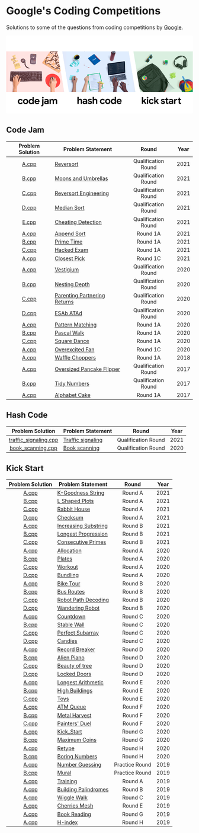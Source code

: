 # Google's Coding Competitions

Solutions to some of the questions from coding competitions by [Google](https://codingcompetitions.withgoogle.com/ "Google's Coding Competitions").

<p align="center"><img src="../assets/google.png"></p>


## Code Jam

| Problem Solution                                          | Problem Statement                              | Round               | Year |
|:---------------------------------------------------------:|------------------------------------------------|:-------------------:|:----:|
| [A.cpp](Code%20Jam/2021/Qualification%20Round/A.cpp?ts=4) | [Reversort]                                    | Qualification Round | 2021 |
| [B.cpp](Code%20Jam/2021/Qualification%20Round/B.cpp?ts=4) | [Moons and Umbrellas]                          | Qualification Round | 2021 |
| [C.cpp](Code%20Jam/2021/Qualification%20Round/C.cpp?ts=4) | [Reversort Engineering]                        | Qualification Round | 2021 |
| [D.cpp](Code%20Jam/2021/Qualification%20Round/D.cpp?ts=4) | [Median Sort]                                  | Qualification Round | 2021 |
| [E.cpp](Code%20Jam/2021/Qualification%20Round/E.cpp?ts=4) | [Cheating Detection]                           | Qualification Round | 2021 |
| [A.cpp](Code%20Jam/2021/Round%201A/A.cpp?ts=4)            | [Append Sort]                                  | Round 1A            | 2021 |
| [B.cpp](Code%20Jam/2021/Round%201A/B.cpp?ts=4)            | [Prime Time]                                   | Round 1A            | 2021 |
| [C.cpp](Code%20Jam/2021/Round%201A/C.cpp?ts=4)            | [Hacked Exam]                                  | Round 1A            | 2021 |
| [A.cpp](Code%20Jam/2021/Round%201C/A.cpp?ts=4)            | [Closest Pick]                                 | Round 1C            | 2021 |
| [A.cpp](Code%20Jam/2020/Qualification%20Round/A.cpp?ts=4) | [Vestigium]                                    | Qualification Round | 2020 |
| [B.cpp](Code%20Jam/2020/Qualification%20Round/B.cpp?ts=4) | [Nesting Depth]                                | Qualification Round | 2020 |
| [C.cpp](Code%20Jam/2020/Qualification%20Round/C.cpp?ts=4) | [Parenting Partnering Returns]                 | Qualification Round | 2020 |
| [D.cpp](Code%20Jam/2020/Qualification%20Round/D.cpp?ts=4) | [ESAb ATAd]                                    | Qualification Round | 2020 |
| [A.cpp](Code%20Jam/2020/Round%201A/A.cpp?ts=4)            | [Pattern Matching]                             | Round 1A            | 2020 |
| [B.cpp](Code%20Jam/2020/Round%201A/B.cpp?ts=4)            | [Pascal Walk]                                  | Round 1A            | 2020 |
| [C.cpp](Code%20Jam/2020/Round%201A/C.cpp?ts=4)            | [Square Dance]                                 | Round 1A            | 2020 |
| [A.cpp](Code%20Jam/2020/Round%201C/A.cpp?ts=4)            | [Overexcited Fan]                              | Round 1C            | 2020 |
| [A.cpp](Code%20Jam/2018/Round%201A/A.cpp?ts=4)            | [Waffle Choppers]                              | Round 1A            | 2018 |
| [A.cpp](Code%20Jam/2017/Qualification%20Round/A.cpp?ts=4) | [Oversized Pancake Flipper]                    | Qualification Round | 2017 |
| [B.cpp](Code%20Jam/2017/Qualification%20Round/B.cpp?ts=4) | [Tidy Numbers]                                 | Qualification Round | 2017 |
| [A.cpp](Code%20Jam/2017/Round%201A/A.cpp?ts=4)            | [Alphabet Cake]                                | Round 1A            | 2017 |


## Hash Code

| Problem Solution        | Problem Statement    | Round               | Year |
|:-----------------------:|----------------------|:-------------------:|:----:|
| [traffic_signaling.cpp] | [Traffic signaling]  | Qualification Round | 2021 |
| [book_scanning.cpp]     | [Book scanning]      | Qualification Round | 2020 |


## Kick Start

| Problem Solution                                       | Problem Statement                       | Round          | Year |
|:------------------------------------------------------:|-----------------------------------------|:--------------:|:----:|
| [A.cpp](Kick%20Start/2021/Round%20A/A.cpp?ts=4)        | [K-Goodness String]                     | Round A        | 2021 |
| [B.cpp](Kick%20Start/2021/Round%20A/B.cpp?ts=4)        | [L Shaped Plots]                        | Round A        | 2021 |
| [C.cpp](Kick%20Start/2021/Round%20A/C.cpp?ts=4)        | [Rabbit House]                          | Round A        | 2021 |
| [D.cpp](Kick%20Start/2021/Round%20A/D.cpp?ts=4)        | [Checksum]                              | Round A        | 2021 |
| [A.cpp](Kick%20Start/2021/Round%20B/A.cpp?ts=4)        | [Increasing Substring]                  | Round B        | 2021 |
| [B.cpp](Kick%20Start/2021/Round%20B/B.cpp?ts=4)        | [Longest Progression]                   | Round B        | 2021 |
| [C.cpp](Kick%20Start/2021/Round%20B/C.cpp?ts=4)        | [Consecutive Primes]                    | Round B        | 2021 |
| [A.cpp](Kick%20Start/2020/Round%20A/A.cpp?ts=4)        | [Allocation]                            | Round A        | 2020 |
| [B.cpp](Kick%20Start/2020/Round%20A/B.cpp?ts=4)        | [Plates]                                | Round A        | 2020 |
| [C.cpp](Kick%20Start/2020/Round%20A/C.cpp?ts=4)        | [Workout]                               | Round A        | 2020 |
| [D.cpp](Kick%20Start/2020/Round%20A/D.cpp?ts=4)        | [Bundling]                              | Round A        | 2020 |
| [A.cpp](Kick%20Start/2020/Round%20B/A.cpp?ts=4)        | [Bike Tour]                             | Round B        | 2020 |
| [B.cpp](Kick%20Start/2020/Round%20B/B.cpp?ts=4)        | [Bus Routes]                            | Round B        | 2020 |
| [C.cpp](Kick%20Start/2020/Round%20B/C.cpp?ts=4)        | [Robot Path Decoding]                   | Round B        | 2020 |
| [D.cpp](Kick%20Start/2020/Round%20B/D.cpp?ts=4)        | [Wandering Robot]                       | Round B        | 2020 |
| [A.cpp](Kick%20Start/2020/Round%20C/A.cpp?ts=4)        | [Countdown]                             | Round C        | 2020 |
| [B.cpp](Kick%20Start/2020/Round%20C/B.cpp?ts=4)        | [Stable Wall]                           | Round C        | 2020 |
| [C.cpp](Kick%20Start/2020/Round%20C/C.cpp?ts=4)        | [Perfect Subarray]                      | Round C        | 2020 |
| [D.cpp](Kick%20Start/2020/Round%20C/D.cpp?ts=4)        | [Candies]                               | Round C        | 2020 |
| [A.cpp](Kick%20Start/2020/Round%20D/A.cpp?ts=4)        | [Record Breaker]                        | Round D        | 2020 |
| [B.cpp](Kick%20Start/2020/Round%20D/B.cpp?ts=4)        | [Alien Piano]                           | Round D        | 2020 |
| [C.cpp](Kick%20Start/2020/Round%20D/C.cpp?ts=4)        | [Beauty of tree]                        | Round D        | 2020 |
| [D.cpp](Kick%20Start/2020/Round%20D/D.cpp?ts=4)        | [Locked Doors]                          | Round D        | 2020 |
| [A.cpp](Kick%20Start/2020/Round%20E/A.cpp?ts=4)        | [Longest Arithmetic]                    | Round E        | 2020 |
| [B.cpp](Kick%20Start/2020/Round%20E/B.cpp?ts=4)        | [High Buildings]                        | Round E        | 2020 |
| [C.cpp](Kick%20Start/2020/Round%20E/C.cpp?ts=4)        | [Toys]                                  | Round E        | 2020 |
| [A.cpp](Kick%20Start/2020/Round%20F/A.cpp?ts=4)        | [ATM Queue]                             | Round F        | 2020 |
| [B.cpp](Kick%20Start/2020/Round%20F/B.cpp?ts=4)        | [Metal Harvest]                         | Round F        | 2020 |
| [C.cpp](Kick%20Start/2020/Round%20F/C.cpp?ts=4)        | [Painters' Duel]                        | Round F        | 2020 |
| [A.cpp](Kick%20Start/2020/Round%20G/A.cpp?ts=4)        | [Kick_Start]                            | Round G        | 2020 |
| [B.cpp](Kick%20Start/2020/Round%20G/B.cpp?ts=4)        | [Maximum Coins]                         | Round G        | 2020 |
| [A.cpp](Kick%20Start/2020/Round%20H/A.cpp?ts=4)        | [Retype]                                | Round H        | 2020 |
| [B.cpp](Kick%20Start/2020/Round%20H/B.cpp?ts=4)        | [Boring Numbers]                        | Round H        | 2020 |
| [A.cpp](Kick%20Start/2019/Practice%20Round/A.cpp?ts=4) | [Number Guessing]                       | Practice Round | 2019 |
| [B.cpp](Kick%20Start/2019/Practice%20Round/B.cpp?ts=4) | [Mural]                                 | Practice Round | 2019 |
| [A.cpp](Kick%20Start/2019/Round%20A/A.cpp?ts=4)        | [Training]                              | Round A        | 2019 |
| [A.cpp](Kick%20Start/2019/Round%20B/A.cpp?ts=4)        | [Building Palindromes]                  | Round B        | 2019 |
| [A.cpp](Kick%20Start/2019/Round%20C/A.cpp?ts=4)        | [Wiggle Walk]                           | Round C        | 2019 |
| [A.cpp](Kick%20Start/2019/Round%20E/A.cpp?ts=4)        | [Cherries Mesh]                         | Round E        | 2019 |
| [A.cpp](Kick%20Start/2019/Round%20G/A.cpp?ts=4)        | [Book Reading]                          | Round G        | 2019 |
| [A.cpp](Kick%20Start/2019/Round%20H/A.cpp?ts=4)        | [H-index]                               | Round H        | 2019 |


[//]: # (Code Jam)

[Append Sort]: https://codingcompetitions.withgoogle.com/codejam/round/000000000043585d/00000000007549e5
[Prime Time]: https://codingcompetitions.withgoogle.com/codejam/round/000000000043585d/00000000007543d8
[Hacked Exam]: https://codingcompetitions.withgoogle.com/codejam/round/000000000043585d/0000000000754750

[Closest Pick]: https://codingcompetitions.withgoogle.com/codejam/round/00000000004362d7/00000000007c0f00

[Reversort]: https://codingcompetitions.withgoogle.com/codejam/round/000000000043580a/00000000006d0a5c
[Moons and Umbrellas]: https://codingcompetitions.withgoogle.com/codejam/round/000000000043580a/00000000006d1145
[Reversort Engineering]: https://codingcompetitions.withgoogle.com/codejam/round/000000000043580a/00000000006d12d7
[Median Sort]: https://codingcompetitions.withgoogle.com/codejam/round/000000000043580a/00000000006d1284
[Cheating Detection]: https://codingcompetitions.withgoogle.com/codejam/round/000000000043580a/00000000006d1155

[Vestigium]: https://codingcompetitions.withgoogle.com/codejam/round/000000000019fd27/000000000020993c
[Nesting Depth]: https://codingcompetitions.withgoogle.com/codejam/round/000000000019fd27/0000000000209a9f
[Parenting Partnering Returns]: https://codingcompetitions.withgoogle.com/codejam/round/000000000019fd27/000000000020bdf9
[ESAb ATAd]: https://codingcompetitions.withgoogle.com/codejam/round/000000000019fd27/0000000000209a9e
[Pattern Matching]: https://codingcompetitions.withgoogle.com/codejam/round/000000000019fd74/00000000002b3034
[Pascal Walk]: https://codingcompetitions.withgoogle.com/codejam/round/000000000019fd74/00000000002b1353
[Square Dance]: https://codingcompetitions.withgoogle.com/codejam/round/000000000019fd74/00000000002b1355
[Overexcited Fan]: https://codingcompetitions.withgoogle.com/codejam/round/000000000019fef4/0000000000317409

[Waffle Choppers]: https://codingcompetitions.withgoogle.com/codejam/round/0000000000007883/000000000003005a

[Oversized Pancake Flipper]: https://codingcompetitions.withgoogle.com/codejam/round/00000000002017f7/0000000000201847
[Tidy Numbers]: https://codingcompetitions.withgoogle.com/codejam/round/00000000002017f7/0000000000201878
[Alphabet Cake]: https://codingcompetitions.withgoogle.com/codejam/round/0000000000201843/0000000000201875


[//]: # (Hash Code)

[traffic_signaling.cpp]: Hash%20Code/2021/traffic_signaling.cpp?ts=4
[Traffic signaling]: Hash%20Code/2021/Traffic%20signaling.pdf

[book_scanning.cpp]: Hash%20Code/2020/book_scanning.cpp?ts=4
[Book scanning]: Hash%20Code/2020/Book%20scanning.pdf


[//]: # (Kick Start)

[K-Goodness String]: https://codingcompetitions.withgoogle.com/kickstart/round/0000000000436140/000000000068cca3
[L Shaped Plots]: https://codingcompetitions.withgoogle.com/kickstart/round/0000000000436140/000000000068c509
[Rabbit House]: https://codingcompetitions.withgoogle.com/kickstart/round/0000000000436140/000000000068cb14
[Checksum]: https://codingcompetitions.withgoogle.com/kickstart/round/0000000000436140/000000000068c2c3

[Increasing Substring]: https://codingcompetitions.withgoogle.com/kickstart/round/0000000000435a5b/000000000077a882
[Longest Progression]: https://codingcompetitions.withgoogle.com/kickstart/round/0000000000435a5b/000000000077a3a5
[Consecutive Primes]: https://codingcompetitions.withgoogle.com/kickstart/round/0000000000435a5b/000000000077a8e6

[Allocation]: https://codingcompetitions.withgoogle.com/kickstart/round/000000000019ffc7/00000000001d3f56
[Plates]: https://codingcompetitions.withgoogle.com/kickstart/round/000000000019ffc7/00000000001d40bb
[Workout]: https://codingcompetitions.withgoogle.com/kickstart/round/000000000019ffc7/00000000001d3f5b
[Bundling]: https://codingcompetitions.withgoogle.com/kickstart/round/000000000019ffc7/00000000001d3ff3

[Bike Tour]: https://codingcompetitions.withgoogle.com/kickstart/round/000000000019ffc8/00000000002d82e6
[Bus Routes]: https://codingcompetitions.withgoogle.com/kickstart/round/000000000019ffc8/00000000002d83bf
[Robot Path Decoding]: https://codingcompetitions.withgoogle.com/kickstart/round/000000000019ffc8/00000000002d83dc
[Wandering Robot]: https://codingcompetitions.withgoogle.com/kickstart/round/000000000019ffc8/00000000002d8565

[Countdown]: https://codingcompetitions.withgoogle.com/kickstart/round/000000000019ff43/00000000003380d2
[Stable Wall]: https://codingcompetitions.withgoogle.com/kickstart/round/000000000019ff43/00000000003379bb
[Perfect Subarray]: https://codingcompetitions.withgoogle.com/kickstart/round/000000000019ff43/00000000003381cb
[Candies]: https://codingcompetitions.withgoogle.com/kickstart/round/000000000019ff43/0000000000337b4d

[Record Breaker]: https://codingcompetitions.withgoogle.com/kickstart/round/000000000019ff08/0000000000387171
[Alien Piano]: https://codingcompetitions.withgoogle.com/kickstart/round/000000000019ff08/0000000000387174
[Beauty of tree]: https://codingcompetitions.withgoogle.com/kickstart/round/000000000019ff08/0000000000386edd
[Locked Doors]: https://codingcompetitions.withgoogle.com/kickstart/round/000000000019ff08/0000000000386d5c

[Longest Arithmetic]: https://codingcompetitions.withgoogle.com/kickstart/round/000000000019ff47/00000000003bf4ed
[High Buildings]: https://codingcompetitions.withgoogle.com/kickstart/round/000000000019ff47/00000000003bef73
[Toys]: https://codingcompetitions.withgoogle.com/kickstart/round/000000000019ff47/00000000003bede9

[ATM Queue]: https://codingcompetitions.withgoogle.com/kickstart/round/000000000019ff48/00000000003f4ed8
[Metal Harvest]: https://codingcompetitions.withgoogle.com/kickstart/round/000000000019ff48/00000000003f4b8b
[Painters' Duel]: https://codingcompetitions.withgoogle.com/kickstart/round/000000000019ff48/00000000003f47fb

[Kick_Start]: https://codingcompetitions.withgoogle.com/kickstart/round/00000000001a0069/0000000000414bfb
[Maximum Coins]: https://codingcompetitions.withgoogle.com/kickstart/round/00000000001a0069/0000000000414a23

[Retype]: https://codingcompetitions.withgoogle.com/kickstart/round/000000000019ff49/000000000043adc7
[Boring Numbers]: https://codingcompetitions.withgoogle.com/kickstart/round/000000000019ff49/000000000043b0c6

[Number Guessing]: https://codingcompetitions.withgoogle.com/kickstart/round/0000000000051060/00000000000588f4
[Mural]: https://codingcompetitions.withgoogle.com/kickstart/round/0000000000051060/0000000000058b89
[Training]: https://codingcompetitions.withgoogle.com/kickstart/round/0000000000050e01/00000000000698d6
[Building Palindromes]: https://codingcompetitions.withgoogle.com/kickstart/round/0000000000050eda/0000000000119866
[Wiggle Walk]: https://codingcompetitions.withgoogle.com/kickstart/round/0000000000050ff2/0000000000150aac
[Cherries Mesh]: https://codingcompetitions.withgoogle.com/kickstart/round/0000000000050edb/0000000000170721
[Book Reading]: https://codingcompetitions.withgoogle.com/kickstart/round/0000000000050e02/000000000018fd0d
[H-index]: https://codingcompetitions.withgoogle.com/kickstart/round/0000000000050edd/00000000001a274e


[//]: # (EOF)
